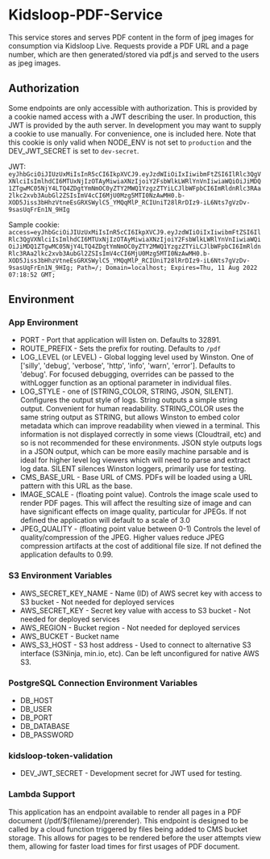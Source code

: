 # Kidsloop-PDF-Service

This service stores and serves PDF content in the form of jpeg images for consumption via Kidsloop Live. Requests provide a PDF URL and a page number, which are then generated/stored via pdf.js and served to the users as jpeg images.

## Authorization
Some endpoints are only accessible with authorization. This is provided by a cookie named access with a JWT describing the user.  In production, this JWT is provided by the auth server. In development you may want to supply a cookie to use manually.  For convenience, one is included here. Note that this cookie is only valid when NODE_ENV is not set to `production` and the DEV_JWT_SECRET is set to `dev-secret`.

JWT: `eyJhbGciOiJIUzUxMiIsInR5cCI6IkpXVCJ9.eyJzdWIiOiIxIiwibmFtZSI6IlRlc3QgVXNlciIsImlhdCI6MTUxNjIzOTAyMiwiaXNzIjoiY2FsbWlkLWRlYnVnIiwiaWQiOiJiMDQ1ZTgwMC05NjY4LTQ4ZDgtYmNmOC0yZTY2MWQ1YzgzZTYiLCJlbWFpbCI6ImRldnRlc3RAa2lkc2xvb3AubGl2ZSIsImV4cCI6MjU0Mzg5MTI0NzAwMH0.b-XOD5Jiss3bHhzVtneEsGRXSWylC5_YMQqMlP_RCIUniT28lRrDIz9-iL6Nts7gVzDv-9sasUqFrEn1N_9HIg`

Sample cookie: `access=eyJhbGciOiJIUzUxMiIsInR5cCI6IkpXVCJ9.eyJzdWIiOiIxIiwibmFtZSI6IlRlc3QgVXNlciIsImlhdCI6MTUxNjIzOTAyMiwiaXNzIjoiY2FsbWlkLWRlYnVnIiwiaWQiOiJiMDQ1ZTgwMC05NjY4LTQ4ZDgtYmNmOC0yZTY2MWQ1YzgzZTYiLCJlbWFpbCI6ImRldnRlc3RAa2lkc2xvb3AubGl2ZSIsImV4cCI6MjU0Mzg5MTI0NzAwMH0.b-XOD5Jiss3bHhzVtneEsGRXSWylC5_YMQqMlP_RCIUniT28lRrDIz9-iL6Nts7gVzDv-9sasUqFrEn1N_9HIg; Path=/; Domain=localhost; Expires=Thu, 11 Aug 2022 07:18:52 GMT;`

## Environment
### App Environment
- PORT - Port that application will listen on. Defaults to 32891.
- ROUTE_PREFIX - Sets the prefix for routing. Defaults to `/pdf`
- LOG_LEVEL (or LEVEL) - Global logging level used by Winston. One of ['silly', 'debug', 'verbose', 'http', 'info', 'warn', 'error']. Defaults to 'debug'. For focused debugging, overrides can be passed to the withLogger function as an optional parameter in individual files.
- LOG_STYLE - one of [STRING_COLOR, STRING, JSON, SILENT]. Configures the output style of logs. String outputs a simple string output. Convenient for human readability. STRING_COLOR uses the same string output as STRING, but allows Winston to embed color metadata which can improve readability when viewed in a terminal. This information is not displayed correctly in some views (Cloudtrail, etc) and so is not recommended for these environments.  JSON style outputs logs in a JSON output, which can be more easily machine parsable and is ideal for higher level log viewers which will need to parse and extract log data. SILENT silences Winston loggers, primarily use for testing.
- CMS_BASE_URL - Base URL of CMS. PDFs will be loaded using a URL pattern with this URL as the base.
- IMAGE_SCALE - (floating point value). Controls the image scale used to render PDF pages. This will affect the resulting size of image and can have significant effects on image quality, particular for JPEGs. If not defined the application will default to a scale of 3.0
- JPEG_QUALITY - (floating point value between 0-1) Controls the level of quality/compression of the JPEG. Higher values reduce JPEG compression artifacts at the cost of additional file size. If not defined the application defaults to 0.99.

### S3 Environment Variables
- AWS_SECRET_KEY_NAME - Name (ID) of AWS secret key with access to S3 bucket - Not needed for deployed services
- AWS_SECRET_KEY - Secret key value with access to S3 bucket - Not needed for deployed services
- AWS_REGION - Bucket region - Not needed for deployed services
- AWS_BUCKET - Bucket name
- AWS_S3_HOST - S3 host address - Used to connect to alternative S3 interface (S3Ninja, min.io, etc). Can be left unconfigured for native AWS S3.

### PostgreSQL Connection Environment Variables
- DB_HOST
- DB_USER
- DB_PORT
- DB_DATABASE
- DB_PASSWORD

### kidsloop-token-validation
- DEV_JWT_SECRET - Development secret for JWT used for testing.

### Lambda Support
This application has an endpoint available to render all pages in a PDF document (/pdf/${filename}/prerender). This endpoint is designed to be called by a cloud function triggered by files being added to CMS bucket storage. This allows for pages to be rendered before the user attempts view them, allowing for faster load times for first usages of PDF document.